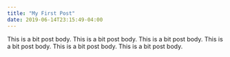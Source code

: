 ```yaml
---
title: "My First Post"
date: 2019-06-14T23:15:49-04:00
---
```



This is a bit post body.
This is a bit post body.
This is a bit post body.
This is a bit post body.
This is a bit post body.
This is a bit post body.

